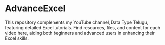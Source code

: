 # AdvanceExcel
This repository complements my YouTube channel, Data Type Telugu, featuring detailed Excel tutorials. Find resources, files, and content for each video here, aiding both beginners and advanced users in enhancing their Excel skills.
